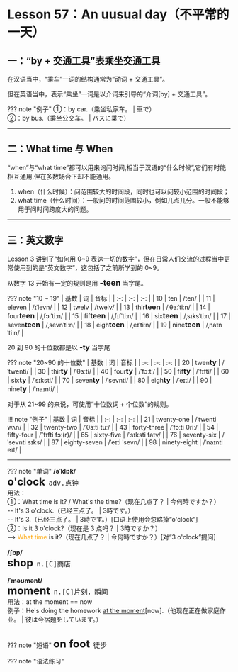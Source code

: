 # Lesson 57：An uusual day（不平常的一天）


## 一：“by + 交通工具”表乘坐交通工具

在汉语当中，“乘车”一词的结构通常为“动词 + 交通工具”。

但在英语当中，表示“乘坐”一词是以介词来引导的“介词[by] + 交通工具”。

??? note "例子"
    ①：by car.（乘坐私家车。 | 車で）<br>
    ②：by bus.（乘坐公交车。 | バスに乗で）<br>


---
## 二：What time 与 When

“when”与“what time”都可以用来询问时间,相当于汉语的“什么时候”,它们有时能相互通用,但在多数场合下却不能通用。

1. when（什么时候）：问范围较大的时间段，同时也可以问较小范围的时间段；
2. what time（什么时间）：一般问的时间范围较小，例如几点几分。一般不能够用于问时间跨度大的问题。


---
## 三：英文数字

[Lesson 3](./Lesson-3.md) 讲到了“如何用 0~9 表达一切的数字”，但在日常人们交流的过程当中更常使用到的是“英文数字”，这包括了之前所学到的 0~9。

从数字 13 开始有一定的规则是用 <font size=4>**-teen**</font> 当字尾。

??? note "10 ~ 19"
    | 基数 | 词 | 音标 |
    | :-: | :-: | :-: |
    | 10 | ten | /ten/ |
    | 11 | eleven | /ɪˈlevn/ |
    | 12 | twelv | /twelv/ |
    | 13 | thir<font size=3>**teen**</font> | /ˌθɜːˈtiːn/ |
    | 14 | four<font size=3>**teen**</font> | /ˌfɔːˈtiːn/ |
    | 15 | fif<font size=3>**teen**</font> | /ˌfɪfˈtiːn/ |
    | 16 | six<font size=3>**teen**</font> | /ˌsɪksˈtiːn/ |
    | 17 | seven<font size=3>**teen**</font> | /ˌsevnˈtiːn/ |
    | 18 | eigh<font size=3>**teen**</font> | /ˌeɪˈtiːn/ |
    | 19 | nine<font size=3>**teen**</font> | /ˌnaɪnˈtiːn/ |

20 到 90 的十位数都是以 <font size=3>**-ty**</font> 当字尾

??? note "20~90 的十位数"
    | 基数 | 词 | 音标 |
    | :-: | :-: | :-: |
    | 20 | twen<font size=3>**ty**</font> | /ˈtwenti/ |
    | 30 | thir<font size=3>**ty**</font> | /ˈθɜːti/ |
    | 40 | four<font size=3>**ty**</font> | /ˈfɔːti/ |
    | 50 | fif<font size=3>**ty**</font> | /ˈfɪfti/ |
    | 60 | six<font size=3>**ty**</font> | /ˈsɪksti/ |
    | 70 | seven<font size=3>**ty**</font> | /ˈsevnti/ |
    | 80 | eigh<font size=3>**ty**</font> | /ˈeɪti/ |
    | 90 | nine<font size=3>**ty**</font> | /ˈnaɪnti/ |

对于从 21~99 的来说，可使用“十位数词 + 个位数”的规则。

!!! note "例子"
    | 基数 | 词 | 音标 |
    | :-: | :-: | :-: |
    | 21 | twenty-one | /ˈtwenti wʌn/ |
    | 32 | twenty-two | /ˈθɜːti tuː/ |
    | 43 | forty-three | /ˈfɔːti θriː/ |
    | 54 | fifty-four | /ˈˈfɪfti fɔː(r)/ |
    | 65 | sixty-five | /ˈsɪksti faɪv/ |
    | 76 | seventy-six | /ˈsevnti sɪks/ |
    | 87 | eighty-seven | /ˈeɪti ˈsevn/ |
    | 98 | ninety-eight | /ˈnaɪnti eɪt/ |


---
??? note "单词"
    **/əˈklɒk/**<br>
    <font size=5>**o'clock**</font>&nbsp;&nbsp;<font size=4>`adv.点钟`</font><br>
    用法：<br>
    ①：What time is it? / What's the time?（现在几点了？ | 今何時ですか？）<br>
    -- It's 3 o'clock.（已经三点了。 | 3時です。）<br>
    -- It's 3.（已经三点了。 | 3時です。）[口语上使用会忽略掉“o'clock”]<br>
    ②：Is it 3 o'clock?（现在是 3 点吗？ | 3時ですか？）<br>
    --> <font color=orange>What time</font> is it?（现在几点了？ | 今何時ですか？）[对“3 o'clock”提问]<br>
    <br>
    **/ʃɒp/**<br>
    <font size=5>**shop**</font>&nbsp;&nbsp;<font size=4>`n.[C]商店`</font><br>
    <br>
    **/ˈməʊmənt/**<br>
    <font size=5>**moment**</font>&nbsp;&nbsp;<font size=4>`n.[C]片刻，瞬间`</font><br>
    用法：at the moment == now<br>
    例子：He's doing the homework <u>at the moment</u>[now].（他现在正在做家庭作业。 | 彼は今宿題をしています。）<br>
    <br>


??? note "短语"
    <font size=5>**on foot**</font>&nbsp;&nbsp;<font size=4>`徒步`</font><br>

??? note "语法练习"

